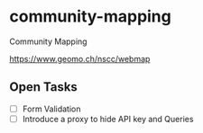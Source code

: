 # community-mapping
Community Mapping

https://www.geomo.ch/nscc/webmap


## Open Tasks
 - [ ] Form Validation
 - [ ] Introduce a proxy to hide API key and Queries
